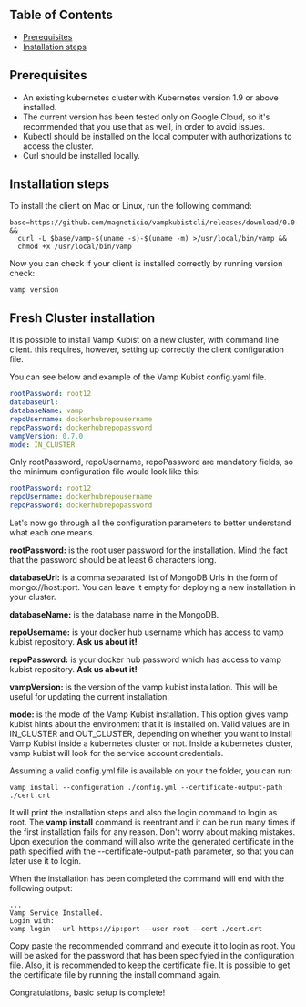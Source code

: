 ## Table of Contents

* [Prerequisites](#prerequisites)
* [Installation steps](#installation-steps)

## Prerequisites
* An existing kubernetes cluster with Kubernetes version 1.9 or above installed.
* The current version has been tested only on Google Cloud, so it's recommended that you use that as well, in order to avoid issues.
* Kubectl should be installed on the local computer with authorizations to access the cluster.
* Curl should be installed locally.


## Installation steps

To install the client on Mac or Linux, run the following command:

```shell
base=https://github.com/magneticio/vampkubistcli/releases/download/0.0.14 &&
  curl -L $base/vamp-$(uname -s)-$(uname -m) >/usr/local/bin/vamp &&
  chmod +x /usr/local/bin/vamp
```

Now you can check if your client is installed correctly by running version check:

```shell
vamp version
```

## Fresh Cluster installation

It is possible to install Vamp Kubist on a new cluster, with command line client. 
this requires, however, setting up correctly the client configuration file.

You can see below and example of the Vamp Kubist config.yaml file.

```yaml
rootPassword: root12
databaseUrl:
databaseName: vamp
repoUsername: dockerhubrepousername
repoPassword: dockerhubrepopassword
vampVersion: 0.7.0
mode: IN_CLUSTER
```

Only rootPassword, repoUsername, repoPassword are mandatory fields, so the minimum configuration file would look like this:

```yaml
rootPassword: root12
repoUsername: dockerhubrepousername
repoPassword: dockerhubrepopassword
```

Let's now go through all the configuration parameters to better understand what each one means.

**rootPassword:** is the root user password for the installation.  Mind the fact that the password should be at least 6 characters long.

**databaseUrl:** is a comma separated list of MongoDB Urls in the form of mongo://host:port. You can leave it empty for deploying a new installation in your cluster.

**databaseName:** is the database name in the MongoDB.

**repoUsername:** is your docker hub username which has access to vamp kubist repository. **Ask us about it!**

**repoPassword:** is your docker hub password which has access to vamp kubist repository. **Ask us about it!**

**vampVersion:** is the version of the vamp kubist installation. This will be useful for updating the current installation.

**mode:** is the mode of the Vamp Kubist installation. This option gives vamp kubist hints about the environment that it is installed on. Valid values are in IN_CLUSTER and OUT_CLUSTER, depending on whether you want to install Vamp Kubist inside a kubernetes cluster or not. Inside a kubernetes cluster, vamp kubist will look for the service account credentials.

Assuming a valid config.yml file is available on your the folder, you can run:

```shell
vamp install --configuration ./config.yml --certificate-output-path ./cert.crt
```

It will print the installation steps and also the login command to login as root.
The **vamp install** command is reentrant and it can be run many times if the first installation fails for any reason. Don't worry about making mistakes.
Upon execution the command will also write the generated certificate in the path specified with the --certificate-output-path parameter, so that you can later use it to login.

When the installation has been completed the command will end with the following output:

```shell
...
Vamp Service Installed.
Login with:
vamp login --url https://ip:port --user root --cert ./cert.crt
```

Copy paste the recommended command and execute it to login as root. You will be asked for the password that has been specifyied in the configuration file. Also, it is recommended to keep the certificate file. It is possible to get the certificate file by running the install command again.

Congratulations, basic setup is complete!
